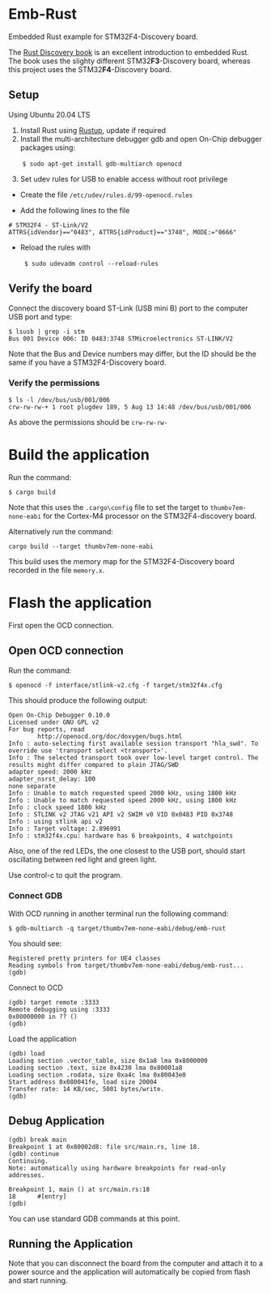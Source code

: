 # Emb-Rust
Embedded Rust example for STM32F4-Discovery board.

The [Rust Discovery book](https://docs.rust-embedded.org/discovery/index.html) is an excellent introduction to embedded Rust.
The book uses the slighty different STM32**F3**-Discovery board, whereas this project uses the STM32**F4**-Discovery board.

## Setup

Using Ubuntu 20.04 LTS 

1. Install Rust using [Rustup](https://www.rust-lang.org/tools/install), update if required
1. Install the multi-architecture debugger gdb and open On-Chip debugger packages using:

&nbsp;&nbsp;&nbsp;&nbsp;&nbsp;&nbsp;&nbsp;`$ sudo apt-get install gdb-multiarch openocd`

3. Set udev rules for USB to enable access without root privilege
* Create the file `/etc/udev/rules.d/99-openocd.rules`

* Add the following lines to the file 
``` 
# STM32F4 - ST-Link/V2 
ATTRS{idVendor}=="0483", ATTRS{idProduct}=="3748", MODE:="0666" 
```

* Reload the rules with 

&nbsp;&nbsp;&nbsp;&nbsp;&nbsp;&nbsp;&nbsp; `$ sudo udevadm control --reload-rules`

## Verify the board
Connect the discovery board ST-Link (USB mini B) port to the computer USB port and type:

```
$ lsusb | grep -i stm
Bus 001 Device 006: ID 0483:3748 STMicroelectronics ST-LINK/V2
```

Note that the Bus and Device numbers may differ, but the ID should be the same if you have a STM32F4-Discovery board.


### Verify the permissions
```
$ ls -l /dev/bus/usb/001/006
crw-rw-rw-+ 1 root plugdev 189, 5 Aug 13 14:48 /dev/bus/usb/001/006
```
As above the permissions should be `crw-rw-rw-`


# Build the application
Run the command:

`$ cargo build`

Note that this uses the `.cargo\config` file to set the target to `thumbv7em-none-eabi` for the Cortex-M4 processor on the STM32F4-discovery board.

Alternatively run the command:

`cargo build --target thumbv7em-none-eabi`

This build uses the memory map for the STM32F4-Discovery board recorded in the file `memory.x`.

# Flash the application

First open the OCD connection.

## Open OCD connection
Run the command:

`$ openocd -f interface/stlink-v2.cfg -f target/stm32f4x.cfg`


This should produce the following output:

```
Open On-Chip Debugger 0.10.0
Licensed under GNU GPL v2
For bug reports, read
        http://openocd.org/doc/doxygen/bugs.html
Info : auto-selecting first available session transport "hla_swd". To override use 'transport select <transport>'.
Info : The selected transport took over low-level target control. The results might differ compared to plain JTAG/SWD
adapter speed: 2000 kHz
adapter_nsrst_delay: 100
none separate
Info : Unable to match requested speed 2000 kHz, using 1800 kHz
Info : Unable to match requested speed 2000 kHz, using 1800 kHz
Info : clock speed 1800 kHz
Info : STLINK v2 JTAG v21 API v2 SWIM v0 VID 0x0483 PID 0x3748
Info : using stlink api v2
Info : Target voltage: 2.896991
Info : stm32f4x.cpu: hardware has 6 breakpoints, 4 watchpoints
```

Also, one of the red LEDs, the one closest to the USB port, should start oscillating between red light and green light.

Use control-c to quit the program.

### Connect GDB
With OCD running in another terminal run the following command:

`$ gdb-multiarch -q target/thumbv7em-none-eabi/debug/emb-rust`

You should see:
```
Registered pretty printers for UE4 classes
Reading symbols from target/thumbv7em-none-eabi/debug/emb-rust...
(gdb) 
```
Connect to OCD
```
(gdb) target remote :3333
Remote debugging using :3333
0x00000000 in ?? ()
(gdb)
```

Load the application
```
(gdb) load
Loading section .vector_table, size 0x1a8 lma 0x8000000
Loading section .text, size 0x4230 lma 0x80001a8
Loading section .rodata, size 0xa4c lma 0x80043e0
Start address 0x080041fe, load size 20004
Transfer rate: 14 KB/sec, 5001 bytes/write.
(gdb) 
```

## Debug Application

```
(gdb) break main
Breakpoint 1 at 0x80002d8: file src/main.rs, line 18.
(gdb) continue
Continuing.
Note: automatically using hardware breakpoints for read-only addresses.

Breakpoint 1, main () at src/main.rs:18
18      #[entry]
(gdb) 
```

You can use standard GDB commands at this point.

## Running the Application
Note that you can disconnect the board from the computer and attach it to a power source and the application will automatically be copied from flash and start running.